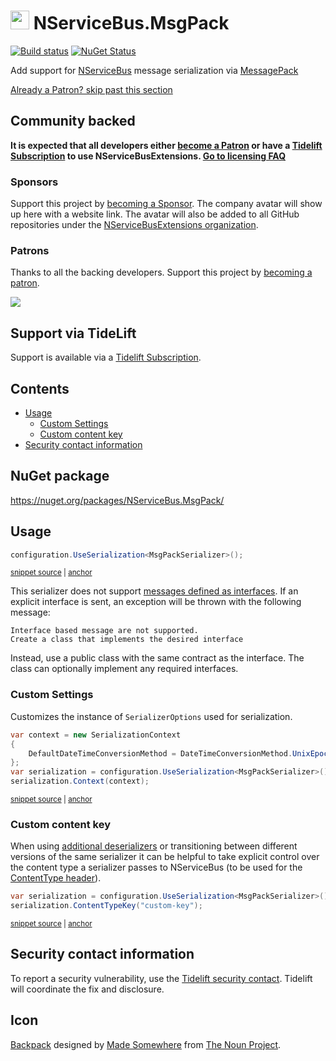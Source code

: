 <!--
GENERATED FILE - DO NOT EDIT
This file was generated by [MarkdownSnippets](https://github.com/SimonCropp/MarkdownSnippets).
Source File: /readme.source.md
To change this file edit the source file and then run MarkdownSnippets.
-->

# <img src="/src/icon.png" height="30px"> NServiceBus.MsgPack

[![Build status](https://ci.appveyor.com/api/projects/status/kw7arku40y7ub2ld/branch/master?svg=true)](https://ci.appveyor.com/project/SimonCropp/nservicebus-msgpack)
[![NuGet Status](https://img.shields.io/nuget/v/NServiceBus.MsgPack.svg)](https://www.nuget.org/packages/NServiceBus.MsgPack/)

Add support for [NServiceBus](https://docs.particular.net/nservicebus/) message serialization via [MessagePack](https://github.com/msgpack/msgpack-cli)


<!--- StartOpenCollectiveBackers -->

[Already a Patron? skip past this section](#endofbacking)


## Community backed

**It is expected that all developers either [become a Patron](https://opencollective.com/nservicebusextensions/contribute/patron-6976) or have a [Tidelift Subscription](#support-via-tidelift) to use NServiceBusExtensions. [Go to licensing FAQ](https://github.com/NServiceBusExtensions/Home/#licensingpatron-faq)**


### Sponsors

Support this project by [becoming a Sponsor](https://opencollective.com/nservicebusextensions/contribute/sponsor-6972). The company avatar will show up here with a website link. The avatar will also be added to all GitHub repositories under the [NServiceBusExtensions organization](https://github.com/NServiceBusExtensions).


### Patrons

Thanks to all the backing developers. Support this project by [becoming a patron](https://opencollective.com/nservicebusextensions/contribute/patron-6976).

<img src="https://opencollective.com/nservicebusextensions/tiers/patron.svg?width=890&avatarHeight=60&button=false">

<a href="#" id="endofbacking"></a>

<!--- EndOpenCollectiveBackers -->


## Support via TideLift

Support is available via a [Tidelift Subscription](https://tidelift.com/subscription/pkg/nuget-nservicebus.msgpack?utm_source=nuget-nservicebus.msgpack&utm_medium=referral&utm_campaign=enterprise).


<!-- toc -->
## Contents

  * [Usage](#usage)
    * [Custom Settings](#custom-settings)
    * [Custom content key](#custom-content-key)
  * [Security contact information](#security-contact-information)<!-- endToc -->


## NuGet package

https://nuget.org/packages/NServiceBus.MsgPack/


## Usage

<!-- snippet: MsgPackSerialization -->
<a id='e784c96d'></a>
```cs
configuration.UseSerialization<MsgPackSerializer>();
```
<sup><a href='/src/Tests/Snippets/Usage.cs#L9-L13' title='Snippet source file'>snippet source</a> | <a href='#e784c96d' title='Start of snippet'>anchor</a></sup>
<!-- endSnippet -->

This serializer does not support [messages defined as interfaces](https://docs.particular.net/nservicebus/messaging/messages-as-interfaces). If an explicit interface is sent, an exception will be thrown with the following message:

```
Interface based message are not supported.
Create a class that implements the desired interface
```

Instead, use a public class with the same contract as the interface. The class can optionally implement any required interfaces.


### Custom Settings

Customizes the instance of `SerializerOptions` used for serialization.

<!-- snippet: MsgPackCustomSettings -->
<a id='417fcbba'></a>
```cs
var context = new SerializationContext
{
    DefaultDateTimeConversionMethod = DateTimeConversionMethod.UnixEpoc
};
var serialization = configuration.UseSerialization<MsgPackSerializer>();
serialization.Context(context);
```
<sup><a href='/src/Tests/Snippets/Usage.cs#L18-L27' title='Snippet source file'>snippet source</a> | <a href='#417fcbba' title='Start of snippet'>anchor</a></sup>
<!-- endSnippet -->


### Custom content key

When using [additional deserializers](https://docs.particular.net/nservicebus/serialization/#specifying-additional-deserializers) or transitioning between different versions of the same serializer it can be helpful to take explicit control over the content type a serializer passes to NServiceBus (to be used for the [ContentType header](https://docs.particular.net/nservicebus/messaging/headers#serialization-headers-nservicebus-contenttype)).

<!-- snippet: MsgPackContentTypeKey -->
<a id='0789dcf7'></a>
```cs
var serialization = configuration.UseSerialization<MsgPackSerializer>();
serialization.ContentTypeKey("custom-key");
```
<sup><a href='/src/Tests/Snippets/Usage.cs#L32-L37' title='Snippet source file'>snippet source</a> | <a href='#0789dcf7' title='Start of snippet'>anchor</a></sup>
<!-- endSnippet -->


## Security contact information

To report a security vulnerability, use the [Tidelift security contact](https://tidelift.com/security). Tidelift will coordinate the fix and disclosure.


## Icon

[Backpack](https://thenounproject.com/term/backpack/763062/) designed by [Made Somewhere](https://thenounproject.com/made.somewhere/) from [The Noun Project](https://thenounproject.com).
